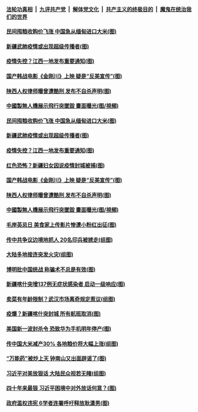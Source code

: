 

####  [法轮功真相](../../../../basic/blob/master/README.md?t=10270202) &nbsp;|&nbsp; [九评共产党](../../../../9ping.md/blob/master/README.md?t=10270202) &nbsp;|&nbsp; [解体党文化](../../../../jtdwh.md/blob/master/README.md?t=10270202)  &nbsp;|&nbsp; [共产主义的终极目的](../../../../gczydzjmd.md/blob/master/README.md?t=10270202) &nbsp;|&nbsp; [魔鬼在统治我们的世界](../../../../mgztzwmdsj.md/blob/master/README.md?t=10270202) 

#### [民间囤粮收购价飞涨 中国急从缅甸进口大米(图)](../pages/p1/950489.md?t=10270202) 

#### [新疆武肺疫情或出现超级传播者(图)](../pages/p1/950470.md?t=10270202) 

#### [疫情失控？江西一地发布重要通知(图)](../pages/p1/950481.md?t=10270202) 

#### [国产韩战电影《金刚川》上映 疑是“反美宣传”(图)](../pages/p1/950425.md?t=10270202) 

#### [陕西人权律师曝曾遭酷刑 发布不自杀声明(图)](../pages/p1/950372.md?t=10270202) 

#### [中國製無人機展示飛行突墜毀 畫面曝光(图/視頻)](../pages/p1/950411.md?t=10270202) 

#### [民间囤粮收购价飞涨 中国急从缅甸进口大米(图)](../pages/p1/950489.md?t=10270202) 

#### [新疆武肺疫情或出现超级传播者(图)](../pages/p1/950470.md?t=10270202) 

#### [疫情失控？江西一地发布重要通知(图)](../pages/p1/950481.md?t=10270202) 

#### [红色恐怖？新疆妇女因说疫情封城被捕(图)](../pages/p1/950445.md?t=10270202) 

#### [国产韩战电影《金刚川》上映 疑是“反美宣传”(图)](../pages/p1/950425.md?t=10270202) 

#### [陕西人权律师曝曾遭酷刑 发布不自杀声明(图)](../pages/p1/950372.md?t=10270202) 

#### [中國製無人機展示飛行突墜毀 畫面曝光(图/視頻)](../pages/p1/950411.md?t=10270202) 

#### [毛岸英忌日 美食家上传影片惨遭小粉红出征(图)](../pages/p1/950400.md?t=10270202) 

#### [传中共争议边境地抓人 20名印兵被掳走(组图)](../pages/p1/950394.md?t=10270202) 

#### [大陆多地接连突发火灾(组图)](../pages/p1/950369.md?t=10270202) 

#### [博明批中国统战 称骗术不总是有效(图)](../pages/p1/950383.md?t=10270202) 

#### [新疆喀什突增137例无症状感染者 启动一级响应(图)](../pages/p1/950387.md?t=10270202) 

#### [卖菜有年龄限制？武汉市场离奇规定惹议(组图)](../pages/p1/950347.md?t=10270202) 

#### [疫爆？新疆喀什突封城 所有航班取消(图)](../pages/p1/950298.md?t=10270202) 

#### [美国新一波封杀令 恐致华为手机明年停产(图)](../pages/p1/950309.md?t=10270202) 

#### [传中国大米减产30% 各地粮价将大幅上涨(组图)](../pages/p1/950302.md?t=10270202) 

#### [“万能药”被炒上天 钟南山又出面辟谣了(图)](../pages/p1/950263.md?t=10270202) 

#### [习近平对美放狠话 大陆民众视若无睹(组图)](../pages/p1/950220.md?t=10270202) 

#### [四十年来最狠 习近平困境中对外放话何意？(图)](../pages/p1/950171.md?t=10270202) 

#### [政府滥权违宪 6学者连署呼吁释放耿潇男(图)](../pages/p1/950180.md?t=10270202) 

